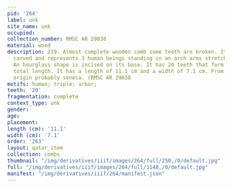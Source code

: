 ```yaml
---
pid: '264'
label: unk
site_name: unk
occupied:
collection_number: RMSC AR 29038
material: wood
description: 239. Almost complete wooden comb some teeth are broken. Its handle is
  carved and represents 3 human beings standing in an arch arms stretched horizontally.
  An hourglass shape is incised on its base. It has 20 teeth that form 32% of its
  total length. It has a length of 11.1 cm and a width of 7.1 cm. From unknown site
  origin probably seneca. (RMSC AR 29038
motifs: human; triple; arbor;
teeth: '20'
fragmentation: complete
context_type: unk
gender:
age:
placement:
length (cm): '11.1'
width (cm): '7.1'
order: '263'
layout: qatar_item
collection: combs
thumbnail: "/img/derivatives/iiif/images/264/full/250,/0/default.jpg"
full: "/img/derivatives/iiif/images/264/full/1140,/0/default.jpg"
manifest: "/img/derivatives/iiif/264/manifest.json"
---
```


